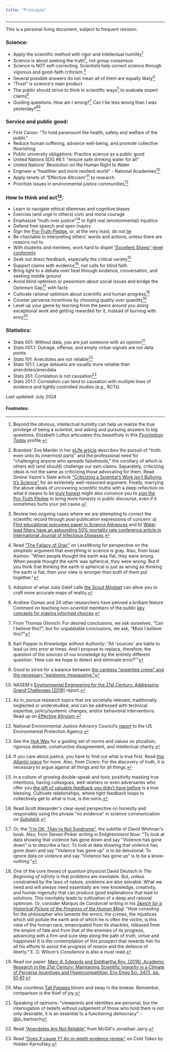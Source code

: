 ```yaml
---
title: "Principia"
---
```


------
This is a personal living document, subject to frequent revision.

### Science:
- Apply the scientific method with rigor and intellectual humility[^15]
- Science is about seeking the truth[^4], not group consensus
- Science is NOT self-correcting. Scientists help correct science through vigorous and good-faith criticism.[^22]
- Several possible answers do not mean all of them are equally likely[^9]
- “Trust” is science's main product
- The public should strive to think in scientific ways[^17] to evaluate expert claims[^13]
- Guiding questions: How am I wrong?[^5] Can I be less wrong than I was yesterday?[^16][^21]

### Service and public good:
- First Canon: "To hold paramount the health, safety and welfare of the public"
- Reduce human suffering, advance well-being, and promote collective flourishing
- Public university obligations: Practice science as a public good
- United Nations SDG #6.1: "ensure safe drinking water for all" 
- United Nations' Resolution on the Human Right to Water
- Engineer a “healthier and more resilient world” - National Academies[^7]
- Apply tenets of “Effective Altruism”[^6] to research
- Prioritize issues in environmental justice communities[^8]

### How to think and act[^2]:
- Learn to navigate ethical dilemmas and cognitive biases
- Exercise (and urge in others) civic and moral courage
- Emphasize "truth over justice"[^1] to fight real (environmental) injustice
- Defend free speech and open inquiry
- Sign the [Pro-Truth Pledge](https://www.protruthpledge.org/), or, at the very least, do not [lie](https://ia902601.us.archive.org/34/items/pdfy-x4ByD3mMjIdTMC0H/Sam%20Harris%20Lying%20(1).pdf)
- Be charitable in interpreting others' words and actions, unless there are reasons not to
- With students and mentees, work hard to dispel ["Excellent Sheep"-level conformity](https://bariweiss.substack.com/p/we-arent-raising-adults-we-are-breeding?s=r)
- Seek out direct feedback, especially the critical variety[^18]
- Support claims with evidence[^14], not calls for blind faith
- Bring light to a debate over heat through evidence, conversation, and seeking middle ground
- Avoid blind optimism or pessimism about social issues and bridge the Optimism Gap[^11] with facts
- Cultivate rational optimism about scientific and human progress[^19]
- Counter perverse incentives by choosing quality over quantity[^10]
- Level up your game by learning from the peers around you doing exceptional work and getting rewarded for it, instead of burning with envy[^23]

### Statistics:
- Stats 001: Without data, you are just someone with an opinion[^20]
- Stats 001.1: Outrage, offense, and empty virtue-signals are not data points
- Stats 101: Anecdotes are not reliable[^3] 
- Stats 101.1: Large datasets are usually more reliable than anecdotes/anecdata
- Stats 201: Correlation is not causation[^12]
- Stats 201.1: Correlation can tend to causation with multiple lines of evidence and tightly controlled studies (e.g., RCTs)

Last updated: July 2024

#### Footnotes:

[^1]: If you care about justice, you have to find out what is true first. Read [this *Atlantic* piece](https://www.theatlantic.com/ideas/archive/2018/11/academics-truth-justice/574165/) for more. Also, from Cicero: For the discovery of truth, it is necessary to argue against all things and for all things.

[^2]: See the [HxA Way](https://heterodoxacademy.org/library/the-hxa-way/) for a guiding set of norms and values on pluralism, rigorous debate, constructive disagreement, and intellectual charity.

[^3]: Read ["Anecdotes Are Not Reliable"](https://www.mcgill.ca/oss/article/tips-better-thinking-anecdotes-are-not-reliable) from McGill's Jonathan Jarry.

[^4]: Brandeis' Eve Marder in her [eLife article](https://elifesciences.org/articles/66850) describes the pursuit of "truth even unto its innermost parts" and the professional need for "challenging anyone who spreads falsehoods," the corollary of which is others will (and should) challenge our own claims. Separately, criticizing ideas is not the same as criticizing those advocating for them. Read Simine Vazire's Slate article ["Criticizing a Scientist’s Work Isn’t Bullying. It’s Science"](https://slate.com/technology/2017/10/criticizing-a-scientists-work-isnt-bullying.html) for an extremely well-reasoned argument. Finally, marrying the above ideals of uncovering scientific truths with a deep reflection on what it means to be [truly honest](https://psyche.co/ideas/more-than-just-truth-telling-honesty-is-a-virtue-to-cultivate) might also convince you to [sign the Pro-Truth Pledge](https://www.protruthpledge.org/) to bring more honesty in public discourse, even if it sometimes hurts your pet cause.

[^5]: From Thomas Gilovich: For desired conclusions, we ask ourselves, “Can I believe this?”, but for unpalatable conclusions, we ask, “Must I believe this?”

[^6]: As in, pursue research topics that are societally relevant, traditionally neglected or understudied, and can be addressed with technical expertise, policy/systemic changes, and/or behavioral interventions. Read up on [Effective Altruism](https://www.effectivealtruism.org/articles/introduction-to-effective-altruism/).

[^7]: NASEM's [Environmental Engineering for the 21st Century: Addressing Grand Challenges (2019)](https://www.nap.edu/catalog/25121/environmental-engineering-for-the-21st-century-addressing-grand-challenges) report.

[^8]: National Environmental Justice Advisory Council’s [report](https://www.epa.gov/sites/production/files/2019-05/documents/nejac_white_paper_water-final-3-1-19.pdf) to the US Environmental Protection Agency.

[^9]: Read ["The Fallacy of Gray"](https://www.lesswrong.com/posts/dLJv2CoRCgeC2mPgj/the-fallacy-of-gray) on LessWrong for perspective on the simplistic argument that everything in science is gray. Also, from Issac Asimov: "When people thought the earth was flat, they were wrong. When people thought the earth was spherical, they were wrong. But if you think that thinking the earth is spherical is just as wrong as thinking the earth is flat, then your view is wronger than both of them put together."

[^10]: Read our paper: [Marc A. Edwards and Siddhartha Roy. (2016). Academic Research in the 21st Century: Maintaining Scientific Integrity in a Climate of Perverse Incentives and Hypercompetition. Env Engg Sci. 34(1), pp. 51-61](https://www.ncbi.nlm.nih.gov/pmc/articles/PMC5206685/).

[^11]: Or, the ["I'm OK, They're Not Syndrome"](https://www.npr.org/templates/story/story.php?storyId=1009977), the subtitle of David Whitman's book. Also, from Steven Pinker writing in *Enlightenment Now*: "To look at data showing that violence has gone down and say "Violence has gone down" is to describe a fact. To look at data showing that violence has gone down and say "Violence has gone up" is to be delusional. To ignore data on violence and say "Violence has gone up" is to be a know-nothing."

[^12]: Read ["Does X cause Y? An in-depth evidence review"](https://www.cold-takes.com/does-x-cause-y-an-in-depth-evidence-review/) on *Cold Takes* by Holden Karnofsky.

[^13]: Andrew Oxman and 24 other researchers have penned a brilliant *Nature* Comment on teaching non-scientist members of the public [key concepts for making informed choices](https://www.nature.com/articles/d41586-019-02407-9).

[^14]: Read Scott Alexander's clear-eyed perspective on honestly and responsibly using the phrase "no evidence" in science communication on [*Substack*](https://astralcodexten.substack.com/p/the-phrase-no-evidence-is-a-red-flag).

[^15]: Beyond the obvious, intellectual humility can help us realize the true privilege of being a scientist, and asking and pursuing answers to big questions. Elizabeth Loftus articulates this beautifully in this [*Psychology Today*](https://staff.washington.edu/eloftus/Articles/psytoday.htm) profile.

[^16]: Karl Popper in *Knowledge without Authority*: "All 'sources' are liable to lead us into error at times. And I propose to replace, therefore, the question of the sources of our knowledge by the entirely different question: 'How can we hope to detect and eliminate error?'"

[^17]: Adoption of what Julia Galef calls [the Scout Mindset](https://twitter.com/juliagalef/status/1381978961941573632) can allow you to craft more accurate maps of reality.

[^18]: In a culture of growing double-speak and toxic positivity masking true intentions, having colleagues, well-wishers or even adversaries who offer you [the gift of valuable feedback you didn’t have before](https://alexturek.com/2022-03-18-How-to-criticize-coworkers/) is a true blessing. Cultivate relationships, where tight feedback loops to collectively get to what is true, is the norm.

[^19]: One of the core theses of quantum physicist David Deutsch in *The Beginning of Infinity* is that problems are inevitable. But, unless constrained by the laws of nature, problems are also solvable. What we need and will always need essentially are new knowledge, creativity, and human ingenuity that can produce good explanations that lead to solutions. This inevitably leads to cultivation of a deep and rational optimism. Or, consider Marquis de Condorcet writing in his [*Sketch for a Historical Picture of the Progress of the Human Mind*](https://scholarsarchive.byu.edu/cgi/viewcontent.cgi?article=1181&context=ccr): "How consoling for the philosopher who laments the errors, the crimes, the injustices which still pollute the earth and of which he is often the victim, is this view of the human race, emancipated from its shackles, released from the empire of fate and from that of the enemies of its progress, advancing with a firm and sure step along the path of truth, virtue and happiness! It is the contemplation of this prospect that rewards him for all his efforts to assist the progress of reason and the defence of liberty." E. O. Wilson's *Consilience* is also a must read.

[^20]: Speaking of opinions: "viewpoints and identities are personal, but the interrogation of beliefs without judgement of those who hold them is not only desirable, it is an essential to a functioning democracy" - @jo_bartosch

[^21]: Good to strive for a balance between [the careless "expertise creep" and the necessary "epistemic trespassing."](https://www.chronicle.com/article/the-hysterical-style-in-the-american-humanities)

[^22]: Review two ongoing cases where we are attempting to correct the scientific record through post-publication expressions of concern: a) [Flint educational outcomes paper in Science Advances](https://retractionwatch.com/2024/07/15/did-flint-water-crisis-set-kids-back-in-school-paper-saying-so-is-severely-flawed-say-critics/#more-129627) and b) [Water lead filters have an astounding 50% mortality rate conference article in International Journal of Infectious Diseases](https://retractionwatch.com/2022/05/19/after-we-tried-to-correct-claims-about-deadly-water-filters-in-flint-we-were-accused-of-scientific-misconduct-and-that-was-just-the-beginning/).

[^23]: May countless [Tall Poppies](https://harpersbazaar.com.au/tall-poppy-syndrome-wellbeing-mental-health/) bloom and sway in the breeze. Remember, comparison is the thief of joy.
